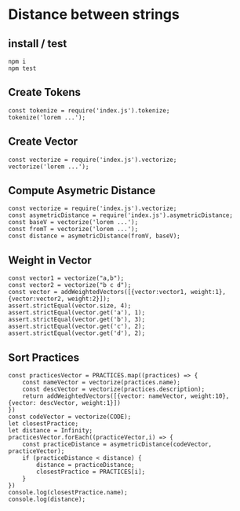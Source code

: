 # Distance between strings

## install / test

    npm i
    npm test


## Create Tokens

    const tokenize = require('index.js').tokenize;
    tokenize('lorem ...');


## Create Vector

    const vectorize = require('index.js').vectorize;
    vectorize('lorem ...');

## Compute Asymetric Distance

    const vectorize = require('index.js').vectorize;
    const asymetricDistance = require('index.js').asymetricDistance;
    const baseV = vectorize('lorem ...');
    const fromT = vectorize('lorem ...');
    const distance = asymetricDistance(fromV, baseV);


## Weight in Vector

    const vector1 = vectorize("a,b");
    const vector2 = vectorize("b c d");
    const vector = addWeightedVectors([{vector:vector1, weight:1},{vector:vector2, weight:2}]);
    assert.strictEqual(vector.size, 4);
    assert.strictEqual(vector.get('a'), 1);
    assert.strictEqual(vector.get('b'), 3);
    assert.strictEqual(vector.get('c'), 2);
    assert.strictEqual(vector.get('d'), 2);

## Sort Practices

    const practicesVector = PRACTICES.map((practices) => {
        const nameVector = vectorize(practices.name);
        const descVector = vectorize(practices.description);
        return addWeightedVectors([{vector: nameVector, weight:10}, {vector: descVector, weight:1}])
    })
    const codeVector = vectorize(CODE);
    let closestPractice;
    let distance = Infinity;
    practicesVector.forEach((practiceVector,i) => {
        const practiceDistance = asymetricDistance(codeVector, practiceVector);
        if (practiceDistance < distance) {
            distance = practiceDistance;
            closestPractice = PRACTICES[i];
        }
    })
    console.log(closestPractice.name);
    console.log(distance);